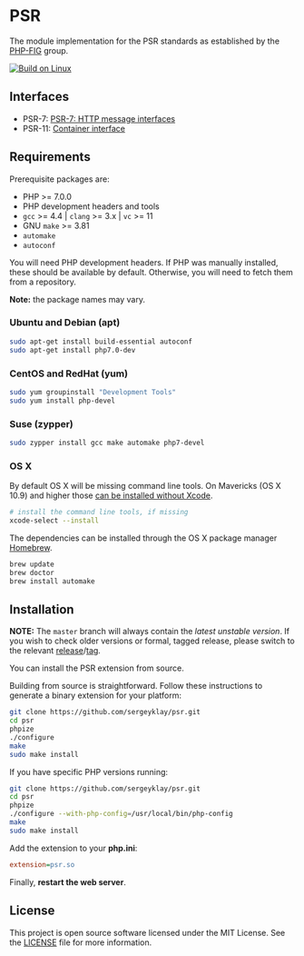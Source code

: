 # PSR

The module implementation for the PSR standards as established by the [PHP-FIG](http://www.php-fig.org/) group.

[![Build on Linux](https://travis-ci.org/sergeyklay/psr.svg?branch=master)](https://travis-ci.org/sergeyklay/psr)

## Interfaces

* PSR-7: [PSR-7: HTTP message interfaces](http://www.php-fig.org/psr/psr-7/)
* PSR-11: [Container interface](http://www.php-fig.org/psr/psr-11/)

## Requirements

Prerequisite packages are:

* PHP >= 7.0.0
* PHP development headers and tools
* `gcc` >= 4.4 | `clang` >= 3.x | `vc` >= 11
* GNU `make` >= 3.81
* `automake`
* `autoconf`

You will need PHP development headers.
If PHP was manually installed, these should be available by default.
Otherwise, you will need to fetch them from a repository.

**Note:** the package names may vary.

### Ubuntu and Debian (apt)

```sh
sudo apt-get install build-essential autoconf
sudo apt-get install php7.0-dev
```

### CentOS and RedHat (yum)

```sh
sudo yum groupinstall "Development Tools"
sudo yum install php-devel
```

### Suse (zypper)

```sh
sudo zypper install gcc make automake php7-devel
```

### OS X

By default OS X will be missing command line tools.
On Mavericks (OS X 10.9) and higher those [can be installed without Xcode](http://osxdaily.com/2014/02/12/install-command-line-tools-mac-os-x/).

```sh
# install the command line tools, if missing
xcode-select --install
```

The dependencies can be installed through the OS X package manager [Homebrew](http://brew.sh/).

```sh
brew update
brew doctor
brew install automake
```

## Installation

**NOTE:** The `master` branch will always contain the *latest unstable version*.
If you wish to check older versions or formal, tagged release, please switch to the relevant
[release](https://github.com/sergeyklay/psr/releases)/[tag](https://github.com/sergeyklay/psr/releases).

You can install the PSR extension from source.

Building from source is straightforward. Follow these instructions to generate a binary extension for your platform:

```sh
git clone https://github.com/sergeyklay/psr.git
cd psr
phpize
./configure
make
sudo make install
```

If you have specific PHP versions running:

```sh
git clone https://github.com/sergeyklay/psr.git
cd psr
phpize
./configure --with-php-config=/usr/local/bin/php-config
make
sudo make install
```

Add the extension to your **php.ini**:

```ini
extension=psr.so
```

Finally, **restart the web server**.

## License

This project is open source software licensed under the MIT License. See the [LICENSE](./LICENSE) file for more information.
